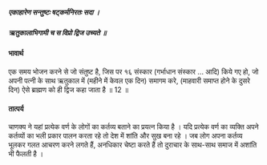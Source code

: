 ##### एकाहारेण सन्तुष्टः षट्कर्मनिरतः सदा ।
##### ऋतुकालाभिगामी च स विप्रो द्विज उच्यते ॥

#### भावार्थ

एक समय भोजन करने से जो संतुष्ट है, जिस पर १६ संस्कार (गर्भाधान संस्कार ... आदि) किये गए हो, जो अपनी पत्नी के साथ ऋतुकाल में (महीने में केवल एक दिन) समागम करे, (माहवारी समाप्त होने के दुसरे दिन) ऐसे ब्राह्मण को ही द्विज कहा जाता है ॥ 12 ॥

#### तात्पर्य

चाणक्य ने यहां प्रत्येक वर्ण के लोगों का कर्तव्य बताने का प्रयत्न किया है । यदि प्रत्येक वर्ण का व्यक्ति अपने कर्तव्यों का भली प्रकार पालन करता रहे तो देश में शांति और सुख बना रहे । जब लोग अपना कर्तव्य भूलकर गलत आचरण करने लगते हैं, अनधिकार चेष्टा करते हैं तो दुराचार के साथ-साथ समाज में अशांति भी फैलती है ।